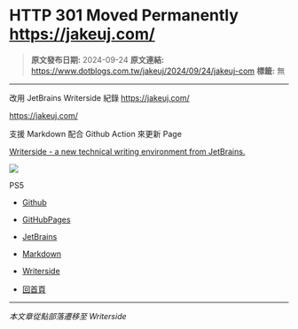 # HTTP 301 Moved Permanently https://jakeuj.com/

> **原文發布日期:** 2024-09-24
> **原文連結:** https://www.dotblogs.com.tw/jakeuj/2024/09/24/jakeuj-com
> **標籤:** 無

---

改用 JetBrains Writerside 紀錄 <https://jakeuj.com/>

<https://jakeuj.com/>

支援 Markdown 配合 Github Action 來更新 Page

[Writerside - a new technical writing environment from JetBrains.](https://www.jetbrains.com/writerside/)

![](https://card.psnprofiles.com/1/jakeuj.png)

PS5

* [Github](/jakeuj/Tags?qq=Github)
* [GitHubPages](/jakeuj/Tags?qq=GitHubPages)
* [JetBrains](/jakeuj/Tags?qq=JetBrains)
* [Markdown](/jakeuj/Tags?qq=Markdown)
* [Writerside](/jakeuj/Tags?qq=Writerside)

* [回首頁](/jakeuj)

---

*本文章從點部落遷移至 Writerside*

